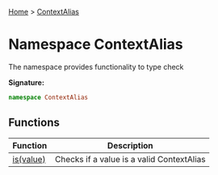[Home](../index.md) &gt; [ContextAlias](./contextalias.md)

# Namespace ContextAlias

The namespace provides functionality to type check

<b>Signature:</b>

```typescript
namespace ContextAlias 
```

## Functions

|  Function | Description |
|  --- | --- |
|  [is(value)](./contextalias/variables/is_1.md) | Checks if a value is a valid ContextAlias |

